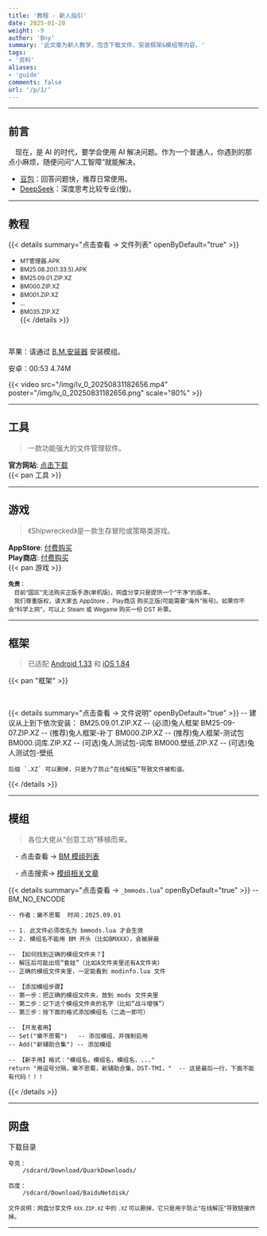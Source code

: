 ```yaml
---
title: '教程 - 新人指引'
date: 2025-01-20
weight: -9
author: 'Bny'
summary: '此文章为新人教学，包含下载文件、安装框架&模组等内容。'
tags:
- '资料'
aliases:
- 'guide'
comments: false
url: '/p/1/'
---
```


--- 

## 前言

　现在，是 AI 的时代，要学会使用 AI 解决问题。作为一个普通人，你遇到的那点小麻烦，随便问问“人工智障”就能解决。

- <span class="ext-url">[豆包](https://doubao.com)</span>：回答问题快，推荐日常使用。
- <span class="ext-url">[DeepSeek](https://deepseek.com)</span>：深度思考比较专业(慢)。

- - -

## 教程

{{< details summary="点击查看 → 文件列表" openByDefault="true" >}}
  - <small>MT管理器.APK</small>  
  - <small>BM25.08.20(1.33.5).APK</small>  
  - <small>BM25.09.01.ZIP.XZ</small>  
  - <small>BM000.ZIP.XZ</small>  
  - <small>BM001.ZIP.XZ</small>  
  - <small>...</small>  
  - <small>BM035.ZIP.XZ</small>  
{{< /details >}}

<br>

苹果：请通过 <span class="ext-url">[B.M.安装器](/app/imod/)</span> 安装模组。

安卓：00:53 4.74M  

{{< video src="/img/lv_0_20250831182656.mp4" poster="/img/lv_0_20250831182656.png" scale="80%" >}}


<!-- {{"{{< bili BV1k8UFYAEjq >}}"}} -->

- - -

## 工具

> 一款功能强大的文件管理软件。  

**官方网站**: <span class="ext-url">[点击下载](https://mt2.cn)</span>  
{{< pan 工具 >}}  

- - -

## 游戏

> 《Shipwrecked》是一款生存冒险或策略类游戏。  

**AppStore**: <span class="ext-url">[付费购买](https://apps.apple.com/us/app/dont-starve-shipwrecked/id1147297267?l=zh)</span>  
**Play商店**: <span class="ext-url">[付费购买](https://play.google.com/store/apps/details?id=com.kleientertainment.doNotStarveShipwrecked)</span>  
{{< pan 游戏 >}}  

<small> **免责**：<br>　目前“国区”无法购买正版手游(单机版)，网盘分享只是提供一个“干净”的版本。<br>　我们尊重版权，请大家去 AppStore 、Play商店 购买正版(可能需要“海外”账号)。如果你不会“科学上网”，可以上 Steam 或 Wegame 购买一份 DST 补票。</small>  


- - -

## 框架

> 已适配 [Android 1.33](https://play.google.com/store/apps/details?id=com.kleientertainment.doNotStarveShipwrecked) 和 [iOS 1.84](https://apps.apple.com/us/app/dont-starve-shipwrecked/id1147297267?l=zh)  

{{< pan "框架" >}}

<br>


{{< details summary="点击查看 → 文件说明" openByDefault="true" >}}
    -- 建议从上到下依次安装：
    BM25.09.01.ZIP.XZ     -- (必须)兔人框架
    BM25-09-07.ZIP.XZ     -- (推荐)兔人框架-补丁
    BM000.ZIP.XZ          -- (推荐)兔人框架-测试包
    BM000.词库.ZIP.XZ     -- (可选)兔人测试包-词库
    BM000.壁纸.ZIP.XZ     -- (可选)兔人测试包-壁纸
    
    后缀 `.XZ` 可以删掉，只是为了防止“在线解压”导致文件被和谐。
{{< /details >}}

- - -

## 模组

> 各位大佬从“创意工坊”移植而来。  

　- 点击查看 → <span class="ext-url">[BM 模组列表](/mods)</span>  

　- 点击搜索→ <span class="ext-url">[模组相关文章](/search)</span>  

<!-- {{'  {{<pan"模组">}}  '}} -->



{{< details summary="点击查看 → `_bmmods.lua`" openByDefault="true" >}}
    -- BM_NO_ENCODE
    
    -- 作者：樂不思蜀	时间：2025.09.01
    
    -- 1. 此文件必须改名为 bmmods.lua 才会生效
    -- 2. 模组名不能用 BM 开头（比如BMXXX），会被屏蔽
    
    -- 【如何找到正确的模组文件夹？】
    -- 解压后可能出现“套娃”（比如A文件夹里还有A文件夹）
    -- 正确的模组文件夹里，一定能看到 modinfo.lua 文件
    
    -- 【添加模组步骤】
    -- 第一步：把正确的模组文件夹，放到 mods 文件夹里
    -- 第二步：记下这个模组文件夹的名字（比如“战斗增强”）
    -- 第三步：按下面的格式添加模组名（二选一即可）
    
    -- 【开发者用】
    -- Set("樂不思蜀")   -- 添加模组，并强制启用
    -- Add("新辅助合集") -- 添加模组
    
    -- 【新手用】格式："模组名，模组名，模组名，..."
    return "用逗号分隔，樂不思蜀，新辅助合集，DST-TMI，"  -- 这是最后一行，下面不能有代码！！！
{{< /details >}}


- - -

## 网盘

下载目录  

    夸克：
        /sdcard/Download/QuarkDownloads/

    百度：
        /sdcard/Download/BaiduNetdisk/

<small>文件说明：网盘分享文件 `XXX.ZIP.XZ` 中的 `.XZ` 可以删掉，它只是用于防止“在线解压”导致链接炸掉。</small>  

<!--  -->
<!-- {{< details summary="临时使用，推荐“百度网盘 SVIP”" openByDefault="true" >}} -->
<!-- - `⚠️警告` 虚拟产品交易，谨防上当受骗！ -->  
<!-- - `1元/天` 闲鱼搜“百度网盘”，随便选销量多的卖家(自动发货)。 -->  
<!-- {{< /details >}} -->
<!--  -->
<!--  -->
<!-- {{< details summary="长期使用，推荐“夸克网盘 88VIP”" openByDefault="true" >}} -->
<!-- - `⚠️警告` 虚拟产品交易，谨防上当受骗！ -->  
<!-- - `0元/年` 淘宝开通88VIP，闲鱼39卖掉“年费-视频权益”，49卖掉“年费-音乐权益”，一共回血88元。 -->  
<!-- - `10元/年` 闲鱼搜“夸克88VIP”，推荐选择24小时内发布的商品。 -->  
<!--  -->
<!-- !<span class="ext-url">[88vip下载速度](/img/1000205033.jpg)</span> -->
<!-- {{< /details >}} -->



- - -



